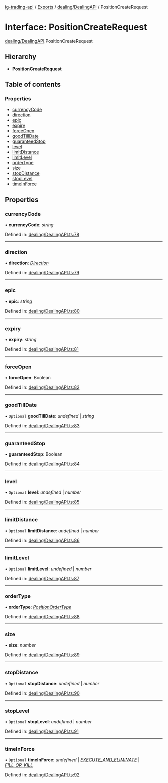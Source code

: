 [ig-trading-api](../README.md) / [Exports](../modules.md) / [dealing/DealingAPI](../modules/dealing_dealingapi.md) / PositionCreateRequest

# Interface: PositionCreateRequest

[dealing/DealingAPI](../modules/dealing_dealingapi.md).PositionCreateRequest

## Hierarchy

- **PositionCreateRequest**

## Table of contents

### Properties

- [currencyCode](dealing_dealingapi.positioncreaterequest.md#currencycode)
- [direction](dealing_dealingapi.positioncreaterequest.md#direction)
- [epic](dealing_dealingapi.positioncreaterequest.md#epic)
- [expiry](dealing_dealingapi.positioncreaterequest.md#expiry)
- [forceOpen](dealing_dealingapi.positioncreaterequest.md#forceopen)
- [goodTillDate](dealing_dealingapi.positioncreaterequest.md#goodtilldate)
- [guaranteedStop](dealing_dealingapi.positioncreaterequest.md#guaranteedstop)
- [level](dealing_dealingapi.positioncreaterequest.md#level)
- [limitDistance](dealing_dealingapi.positioncreaterequest.md#limitdistance)
- [limitLevel](dealing_dealingapi.positioncreaterequest.md#limitlevel)
- [orderType](dealing_dealingapi.positioncreaterequest.md#ordertype)
- [size](dealing_dealingapi.positioncreaterequest.md#size)
- [stopDistance](dealing_dealingapi.positioncreaterequest.md#stopdistance)
- [stopLevel](dealing_dealingapi.positioncreaterequest.md#stoplevel)
- [timeInForce](dealing_dealingapi.positioncreaterequest.md#timeinforce)

## Properties

### currencyCode

• **currencyCode**: _string_

Defined in: [dealing/DealingAPI.ts:78](https://github.com/bennycode/ig-trading-api/blob/a046dbb/src/dealing/DealingAPI.ts#L78)

---

### direction

• **direction**: [_Direction_](../enums/dealing_dealingapi.direction.md)

Defined in: [dealing/DealingAPI.ts:79](https://github.com/bennycode/ig-trading-api/blob/a046dbb/src/dealing/DealingAPI.ts#L79)

---

### epic

• **epic**: _string_

Defined in: [dealing/DealingAPI.ts:80](https://github.com/bennycode/ig-trading-api/blob/a046dbb/src/dealing/DealingAPI.ts#L80)

---

### expiry

• **expiry**: _string_

Defined in: [dealing/DealingAPI.ts:81](https://github.com/bennycode/ig-trading-api/blob/a046dbb/src/dealing/DealingAPI.ts#L81)

---

### forceOpen

• **forceOpen**: Boolean

Defined in: [dealing/DealingAPI.ts:82](https://github.com/bennycode/ig-trading-api/blob/a046dbb/src/dealing/DealingAPI.ts#L82)

---

### goodTillDate

• `Optional` **goodTillDate**: _undefined_ \| _string_

Defined in: [dealing/DealingAPI.ts:83](https://github.com/bennycode/ig-trading-api/blob/a046dbb/src/dealing/DealingAPI.ts#L83)

---

### guaranteedStop

• **guaranteedStop**: Boolean

Defined in: [dealing/DealingAPI.ts:84](https://github.com/bennycode/ig-trading-api/blob/a046dbb/src/dealing/DealingAPI.ts#L84)

---

### level

• `Optional` **level**: _undefined_ \| _number_

Defined in: [dealing/DealingAPI.ts:85](https://github.com/bennycode/ig-trading-api/blob/a046dbb/src/dealing/DealingAPI.ts#L85)

---

### limitDistance

• `Optional` **limitDistance**: _undefined_ \| _number_

Defined in: [dealing/DealingAPI.ts:86](https://github.com/bennycode/ig-trading-api/blob/a046dbb/src/dealing/DealingAPI.ts#L86)

---

### limitLevel

• `Optional` **limitLevel**: _undefined_ \| _number_

Defined in: [dealing/DealingAPI.ts:87](https://github.com/bennycode/ig-trading-api/blob/a046dbb/src/dealing/DealingAPI.ts#L87)

---

### orderType

• **orderType**: [_PositionOrderType_](../enums/dealing_dealingapi.positionordertype.md)

Defined in: [dealing/DealingAPI.ts:88](https://github.com/bennycode/ig-trading-api/blob/a046dbb/src/dealing/DealingAPI.ts#L88)

---

### size

• **size**: _number_

Defined in: [dealing/DealingAPI.ts:89](https://github.com/bennycode/ig-trading-api/blob/a046dbb/src/dealing/DealingAPI.ts#L89)

---

### stopDistance

• `Optional` **stopDistance**: _undefined_ \| _number_

Defined in: [dealing/DealingAPI.ts:90](https://github.com/bennycode/ig-trading-api/blob/a046dbb/src/dealing/DealingAPI.ts#L90)

---

### stopLevel

• `Optional` **stopLevel**: _undefined_ \| _number_

Defined in: [dealing/DealingAPI.ts:91](https://github.com/bennycode/ig-trading-api/blob/a046dbb/src/dealing/DealingAPI.ts#L91)

---

### timeInForce

• `Optional` **timeInForce**: _undefined_ \| [_EXECUTE_AND_ELIMINATE_](../enums/dealing_dealingapi.positiontimeinforce.md#execute_and_eliminate) \| [_FILL_OR_KILL_](../enums/dealing_dealingapi.positiontimeinforce.md#fill_or_kill)

Defined in: [dealing/DealingAPI.ts:92](https://github.com/bennycode/ig-trading-api/blob/a046dbb/src/dealing/DealingAPI.ts#L92)
